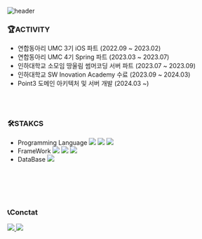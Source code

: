  ![header](https://capsule-render.vercel.app/api?type=transparent&height=150&section=header&text=Welcome%20my%20profile!&fontSize=80&fontColor=F9F4EC) 
<br>
### 🏆ACTIVITY
- 연합동아리 UMC 3기 iOS 파트 (2022.09 ~ 2023.02)
- 연합동아리 UMC 4기 Spring 파트 (2023.03 ~ 2023.07)
- 인하대학교 소모임 땅울림 썸머코딩 서버 파트 (2023.07 ~ 2023.09)
- 인하대학교 SW Inovation Academy 수료 (2023.09 ~ 2024.03)
- Point3 도메인 아키텍처 및 서버 개발 (2024.03 ~)
   
<br><br>
### 🛠STAKCS
- Programming Language
<img src="https://img.shields.io/badge/Java-007396?style=flat&logo=java&logoColor=white"/> <img src="https://img.shields.io/badge/C++-00599C?style=flat&logo=cplusplus&logoColor=white"/> <img src="https://img.shields.io/badge/Python-3776AB?style=flat&logo=python&logoColor=white"/> <br>
- FrameWork <img src="https://img.shields.io/badge/Spring-6DB33F?style=flat&logo=Spring&logoColor=white"> <img src="https://img.shields.io/badge/Spring Boot-6DB33F?style=flat&logo=springboot&logoColor=white"> <img src="https://img.shields.io/badge/node.js-339933?style=for-the-badge&logo=Node.js&logoColor=white"> <br>
- DataBase <img src="https://img.shields.io/badge/MySQL-4479A1?style=flat&logo=mysql&logoColor=white">
<br>


<br><br>
### 📞Conctat
<a href="https://www.instagram.com/sheepy._.snoopy/">
    <img 
        src="http://img.shields.io/badge/-Instagram-black?style=flat&logo=Instagram&link=https://www.instagram.com/sheepy._.snoopy/">
</a>
<a href="https://sheepseung.tistory.com/">
    <img 
        src="http://img.shields.io/badge/tistory-black?style=flat&logo=tistory&link=https://sheepseung.tistory.com"/>
</a>
